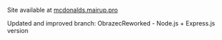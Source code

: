 Site available at <a href="https://mcdonalds.mairup.pro">mcdonalds.mairup.pro</a>

Updated and improved branch:
  ObrazecReworked - Node.js + Express.js version
